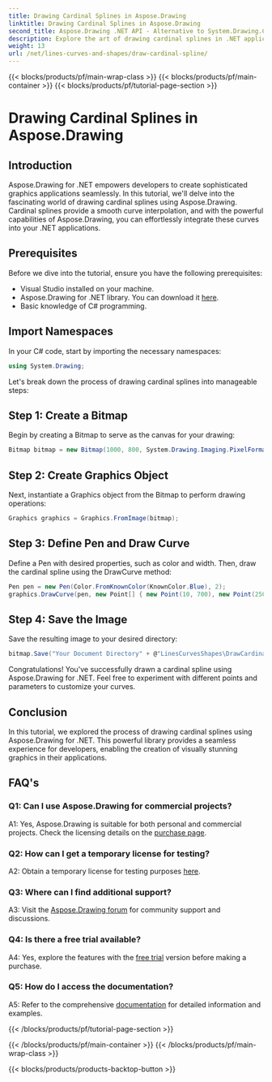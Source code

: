 ```yaml
---
title: Drawing Cardinal Splines in Aspose.Drawing
linktitle: Drawing Cardinal Splines in Aspose.Drawing
second_title: Aspose.Drawing .NET API - Alternative to System.Drawing.Common
description: Explore the art of drawing cardinal splines in .NET applications with Aspose.Drawing. Create smooth curves effortlessly.
weight: 13
url: /net/lines-curves-and-shapes/draw-cardinal-spline/
---
```


{{< blocks/products/pf/main-wrap-class >}}
{{< blocks/products/pf/main-container >}}
{{< blocks/products/pf/tutorial-page-section >}}

# Drawing Cardinal Splines in Aspose.Drawing

## Introduction

Aspose.Drawing for .NET empowers developers to create sophisticated graphics applications seamlessly. In this tutorial, we'll delve into the fascinating world of drawing cardinal splines using Aspose.Drawing. Cardinal splines provide a smooth curve interpolation, and with the powerful capabilities of Aspose.Drawing, you can effortlessly integrate these curves into your .NET applications.

## Prerequisites

Before we dive into the tutorial, ensure you have the following prerequisites:

- Visual Studio installed on your machine.
- Aspose.Drawing for .NET library. You can download it [here](https://releases.aspose.com/drawing/net/).
- Basic knowledge of C# programming.

## Import Namespaces

In your C# code, start by importing the necessary namespaces:

```csharp
using System.Drawing;
```

Let's break down the process of drawing cardinal splines into manageable steps:

## Step 1: Create a Bitmap

Begin by creating a Bitmap to serve as the canvas for your drawing:

```csharp
Bitmap bitmap = new Bitmap(1000, 800, System.Drawing.Imaging.PixelFormat.Format32bppPArgb);
```

## Step 2: Create Graphics Object

Next, instantiate a Graphics object from the Bitmap to perform drawing operations:

```csharp
Graphics graphics = Graphics.FromImage(bitmap);
```

## Step 3: Define Pen and Draw Curve

Define a Pen with desired properties, such as color and width. Then, draw the cardinal spline using the DrawCurve method:

```csharp
Pen pen = new Pen(Color.FromKnownColor(KnownColor.Blue), 2);
graphics.DrawCurve(pen, new Point[] { new Point(10, 700), new Point(250, 500), new Point(500, 10), new Point(750, 500), new Point(990, 700) });
```

## Step 4: Save the Image

Save the resulting image to your desired directory:

```csharp
bitmap.Save("Your Document Directory" + @"LinesCurvesShapes\DrawCardinalSpline_out.png");
```

Congratulations! You've successfully drawn a cardinal spline using Aspose.Drawing for .NET. Feel free to experiment with different points and parameters to customize your curves.

## Conclusion

In this tutorial, we explored the process of drawing cardinal splines using Aspose.Drawing for .NET. This powerful library provides a seamless experience for developers, enabling the creation of visually stunning graphics in their applications.

## FAQ's

### Q1: Can I use Aspose.Drawing for commercial projects?

A1: Yes, Aspose.Drawing is suitable for both personal and commercial projects. Check the licensing details on the [purchase page](https://purchase.aspose.com/buy).

### Q2: How can I get a temporary license for testing?

A2: Obtain a temporary license for testing purposes [here](https://purchase.aspose.com/temporary-license/).

### Q3: Where can I find additional support?

A3: Visit the [Aspose.Drawing forum](https://forum.aspose.com/c/diagram/17) for community support and discussions.

### Q4: Is there a free trial available?

A4: Yes, explore the features with the [free trial](https://releases.aspose.com/) version before making a purchase.

### Q5: How do I access the documentation?

A5: Refer to the comprehensive [documentation](https://reference.aspose.com/drawing/net/) for detailed information and examples.

{{< /blocks/products/pf/tutorial-page-section >}}

{{< /blocks/products/pf/main-container >}}
{{< /blocks/products/pf/main-wrap-class >}}

{{< blocks/products/products-backtop-button >}}

